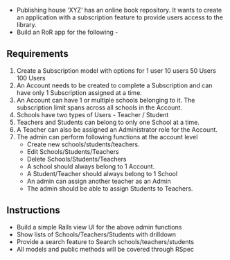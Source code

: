 - Publishing house ‘XYZ’ has an online book repository. It wants to create an application with a subscription feature to provide users access to the library.
- Build an RoR app for the following -

## Requirements

1. Create a Subscription model with options for
   1 user
   10 users
   50 Users
   100 Users
2. An Account needs to be created to complete a Subscription and can have only 1 Subscription assigned at a time.
3. An Account can have 1 or multiple schools belonging to it. The subscription limit spans across all schools in the Account.
4. Schools have two types of Users - Teacher / Student
5. Teachers and Students can belong to only one School at a time.
6. A Teacher can also be assigned an Administrator role for the Account.
7. The admin can perform following functions at the account level
    * Create new schools/students/teachers.
    * Edit Schools/Students/Teachers
    * Delete Schools/Students/Teachers
    * A school should always belong to 1 Account.
    * A Student/Teacher should always belong to 1 School
    * An admin can assign another teacher as an Admin
    * The admin should be able to assign Students to Teachers.

## Instructions

- Build a simple Rails view UI for the above admin functions
- Show lists of Schools/Teachers/Students with drilldown
- Provide a search feature to Search schools/teachers/students
- All models and public methods will be covered through RSpec
